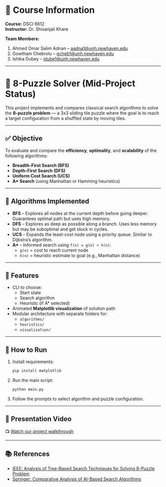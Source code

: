 
# 📘 Course Information

**Course:** DSCI 6612  
**Instructor:** Dr. Shivanjali Khare  

**Team Members:**
1. Ahmed Omar Salim Adnan – [aadna1@unh.newhaven.edu](mailto:aadna1@unh.newhaven.edu)  
2. Gowtham Chebrolu – [gcheb1@unh.newhaven.edu](mailto:gcheb1@unh.newhaven.edu)  
3. Ishika Dubey – [idube1@unh.newhaven.edu](mailto:idube1@unh.newhaven.edu)  

---

# 🔄 8-Puzzle Solver (Mid-Project Status)

This project implements and compares classical search algorithms to solve the **8-puzzle problem** — a 3x3 sliding tile puzzle where the goal is to reach a target configuration from a shuffled state by moving tiles.

---

## ✅ Objective

To evaluate and compare the **efficiency**, **optimality**, and **scalability** of the following algorithms:

- **Breadth-First Search (BFS)**
- **Depth-First Search (DFS)**
- **Uniform Cost Search (UCS)**
- **A\* Search** (using Manhattan or Hamming heuristics)

---

## 🧠 Algorithms Implemented

- **BFS** – Explores all nodes at the current depth before going deeper. Guarantees optimal path but uses high memory.
- **DFS** – Explores as deep as possible along a branch. Uses less memory but may be suboptimal and get stuck in cycles.
- **UCS** – Expands the least-cost node using a priority queue. Similar to Dijkstra’s algorithm.
- **A\*** – Informed search using `f(n) = g(n) + h(n)`:
  - `g(n)` = cost to reach current node
  - `h(n)` = heuristic estimate to goal (e.g., Manhattan distance)

---

## 🧪 Features

- CLI to choose:
  - Start state
  - Search algorithm
  - Heuristic (if A\* selected)
- Animated **Matplotlib visualization** of solution path
- Modular architecture with separate folders for:
  - `algorithms/`
  - `heuristics/`
  - `visualization/`

---

## 🚀 How to Run

1. Install requirements:
   ```bash
   pip install matplotlib
   ```

2. Run the main script:
   ```bash
   python main.py
   ```

3. Follow the prompts to select algorithm and puzzle configuration.

---

## 🎥 Presentation Video

📺 [Watch our project walkthrough](https://youtu.be/VRfdUV0MV5Q)

---

## 📚 References

- [IEEE: Analysis of Tree-Based Search Techniques for Solving 8-Puzzle Problem](https://ieeexplore.ieee.org/document/8257061)  
- [Springer: Comparative Analysis of AI-Based Search Algorithms](https://doi.org/10.1186/s42269-024-01274-3)
